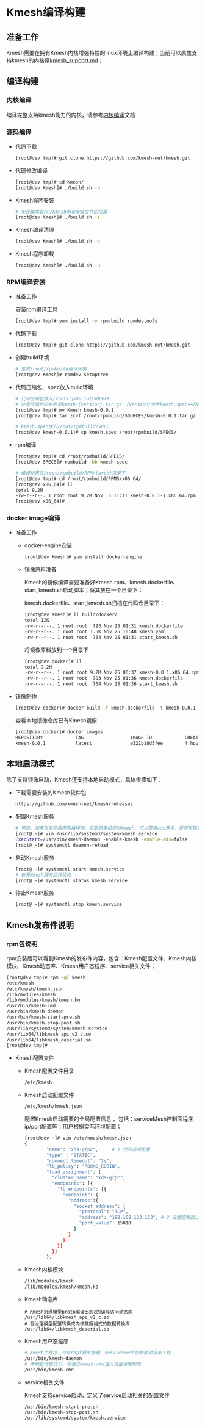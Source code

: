 # Kmesh编译构建

## 准备工作

Kmesh需要在拥有Kmesh内核增强特性的linux环境上编译构建；当前可以原生支持kmesh的内核见[kmesh_support.md](kmesh_support.md)；

## 编译构建

### 内核编译

编译完整支持kmesh能力的内核，请参考[内核编译](kmesh_kernel_compile-zh.md)文档


### 源码编译

- 代码下载

  ```sh
  [root@dev tmp]# git clone https://github.com/kmesh-net/kmesh.git
  ```

- 代码修改编译

  ```sh
  [root@dev tmp]# cd Kmesh/
  [root@dev Kmesh]# ./build.sh -b
  ```

- Kmesh程序安装

  ```sh
  # 安装脚本显示了Kmesh所有安装文件的位置
  [root@dev Kmesh]# ./build.sh -i
  ```

- Kmesh编译清理

  ```sh
  [root@dev Kmesh]# ./build.sh -c
  ```

- Kmesh程序卸载

  ```sh
  [root@dev Kmesh]# ./build.sh -u
  ```

### RPM编译安装

- 准备工作

  安装rpm编译工具

  ```sh
  [root@dev tmp]# yum install -y rpm-build rpmdevtools
  ```

- 代码下载

  ```sh
  [root@dev tmp]# git clone https://github.com/kmesh-net/kmesh.git
  ```

- 创建build环境

  ```sh
  # 生成/root/rpmbuild编译环境
  [root@dev Kmesh]# rpmdev-setuptree
  ```

- 代码压缩包、spec放入build环境

  ```sh
  # 代码压缩包放入/root/rpmbuild/SOURCE
  # 注意压缩包的名称是kmesh-{version}.tar.gz，{version}参考kmesh.spec中的Version字段
  [root@dev tmp]# mv Kmesh kmesh-0.0.1
  [root@dev tmp]# tar zcvf /root/rpmbuild/SOURCES/kmesh-0.0.1.tar.gz kmesh-0.0.1
  
  # kmesh.spec放入/root/rpmbuild/SPEC
  [root@dev kmesh-0.0.1]# cp kmesh.spec /root/rpmbuild/SPECS/
  ```

- rpm编译

  ```sh
  [root@dev tmp]# cd /root/rpmbuild/SPECS/
  [root@dev SPECS]# rpmbuild -bb kmesh.spec
  
  # 编译结果在/root/rpmbuild/RPM/{arch}目录下
  [root@dev tmp]# cd /root/rpmbuild/RPMS/x86_64/
  [root@dev x86_64]# ll
  total 9.2M
  -rw-r--r--. 1 root root 9.2M Nov  5 11:11 kmesh-0.0.1-1.x86_64.rpm
  [root@dev x86_64]#
  ```

### docker image编译

- 准备工作

  - docker-engine安装

    ```sh
    [root@dev Kmesh]# yum install docker-engine
    ```

  - 镜像原料准备

    Kmesh的镜像编译需要准备好Kmesh.rpm、kmesh.dockerfile、start_kmesh.sh启动脚本；将其放在一个目录下；

    kmesh.dockerfile、start_kmesh.sh归档在代码仓目录下：

    ```sh
    [root@dev Kmesh]# ll build/docker/
    total 12K
    -rw-r--r--. 1 root root  793 Nov 25 01:31 kmesh.dockerfile
    -rw-r--r--. 1 root root 1.5K Nov 25 10:48 kmesh.yaml
    -rw-r--r--. 1 root root  764 Nov 25 01:31 start_kmesh.sh
    ```

    将镜像原料放到一个目录下

    ```sh
    [root@dev docker]# ll
    total 9.2M
    -rw-r--r--. 1 root root 9.2M Nov 25 06:37 kmesh-0.0.1.x86_64.rpm
    -rw-r--r--. 1 root root  793 Nov 25 01:36 kmesh.dockerfile
    -rw-r--r--. 1 root root  764 Nov 25 01:36 start_kmesh.sh
    ```

- 镜像制作

  ```sh
  [root@dev docker]# docker build -f kmesh.dockerfile -t kmesh-0.0.1 .
  ```

  查看本地镜像仓库已有Kmesh镜像

  ```sh
  [root@dev docker]# docker images
  REPOSITORY            TAG                 IMAGE ID            CREATED             SIZE
  kmesh-0.0.1           latest              e321b18d5fee        4 hours ago         675MB
  ```

## 本地启动模式

除了支持镜像启动，Kmesh还支持本地启动模式，具体步骤如下：

- 下载需要安装的Kmesh软件包

  ```sh
  https://github.com/kmesh-net/kmesh/releases
  ```

- 配置Kmesh服务

  ```sh
  # 可选，如果当前非服务网格环境，只是想单机启动Kmesh，可以禁用ads开关，否则可跳过该步骤
  [root@ ~]# vim /usr/lib/systemd/system/kmesh.service
  ExecStart=/usr/bin/kmesh-daemon -enable-kmesh -enable-ads=false
  [root@ ~]# systemctl daemon-reload
  ```

- 启动Kmesh服务

  ```sh
  [root@ ~]# systemctl start kmesh.service
  # 查看Kmesh服务运行状态
  [root@ ~]# systemctl status kmesh.service
  ```

- 停止Kmesh服务

  ```sh
  [root@ ~]# systemctl stop kmesh.service
  ```

## Kmesh发布件说明

### rpm包说明

rpm安装后可以看到Kmesh的发布件内容，包含：Kmesh配置文件、Kmesh内核模块、Kmesh动态库、Kmesh用户态程序、service相关文件；

```sh
[root@dev tmp]# rpm -ql kmesh
/etc/kmesh
/etc/kmesh/kmesh.json
/lib/modules/kmesh
/lib/modules/kmesh/kmesh.ko
/usr/bin/kmesh-cmd
/usr/bin/kmesh-daemon
/usr/bin/kmesh-start-pre.sh
/usr/bin/kmesh-stop-post.sh
/usr/lib/systemd/system/kmesh.service
/usr/lib64/libkmesh_api_v2_c.so
/usr/lib64/libkmesh_deserial.so
[root@dev tmp]#
```

- Kmesh配置文件

  - Kmesh配置文件目录

    ```sh
    /etc/kmesh
    ```

  - Kmesh启动配置文件

    ```sh
    /etc/kmesh/kmesh.json
    ```

    配置Kmesh启动需要的全局配置信息 ，包括：serviceMesh控制面程序ip/port配置等；用户根据实际环境配置；

    ```sh
    [root@dev ~]# vim /etc/kmesh/kmesh.json
    {
            "name": "xds-grpc",		# 1 找到该项配置
            "type" : "STATIC",
            "connect_timeout": "1s",
            "lb_policy": "ROUND_ROBIN",
            "load_assignment": {
              "cluster_name": "xds-grpc",
              "endpoints": [{
                "lb_endpoints": [{
                  "endpoint": {
                    "address":{
                      "socket_address": {
                        "protocol": "TCP",
                        "address": "192.168.123.123", # 2 设置控制面ip(如istiod ip)
                        "port_value": 15010
                      }
                    }
                  }
                }]
              }]
            },
    ```

  - Kmesh内核模块

    ```sh
    /lib/modules/kmesh
    /lib/modules/kmesh/kmesh.ko
    ```

  - Kmesh动态库

    ```
    # Kmesh治理模型proto编译出的c的读写访问动态库
    /usr/lib64/libkmesh_api_v2_c.so
    # 将治理模型配置转换成内核数据格式的数据转换库
    /usr/lib64/libkmesh_deserial.so
    ```

  - Kmesh用户态程序

    ```sh
    # Kmesh主程序，完成ebpf程序管理、serviceMesh控制面对接等工作
    /usr/bin/kmesh-daemon
    # 本地启动模式下，可通过kmesh-cmd注入流量治理规则
    /usr/bin/kmesh-cmd
    ```

  - service相关文件

    Kmesh支持service启动，定义了service启动相关的配置文件

    ```sh
    /usr/bin/kmesh-start-pre.sh
    /usr/bin/kmesh-stop-post.sh
    /usr/lib/systemd/system/kmesh.service
    ```

